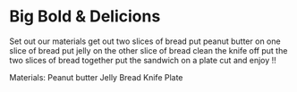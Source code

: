 # Big Bold & Delicions 
Set out our materials 
get out two slices of bread 
put peanut butter on one slice of bread 
put jelly on the other slice of bread 
clean the knife off 
put the two slices of bread together
put the sandwich on a plate 
cut and enjoy !!


Materials:
Peanut butter
Jelly 
Bread
Knife
Plate
